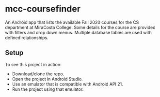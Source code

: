 # mcc-coursefinder
An Android app that lists the available Fall 2020 courses for the CS department at MiraCosta College. Some details for the course are provided with filters and drop down menus. Multiple database tables are used with defined relationships.

## Setup
To see this project in action:
* Download/clone the repo.
* Open the project in Android Studio.
* Use an emulator that is compatible with Android API 21.
* Run the project using that emulator.
